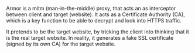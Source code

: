 Armor is a mitm (man-in-the-middle) proxy, that acts an as interceptor between client and target (website). It acts as a Certificate Authority (CA), which is a key function to be able to decrypt and look into HTTPS traffic.

It pretends to be the target website, by tricking the client into thinking that it is the real target website. In reality, it generates a fake SSL certificate (signed by its own CA) for the target website. 